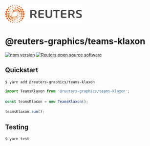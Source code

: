 ![](badge.svg)

# @reuters-graphics/teams-klaxon

[![npm version](https://badge.fury.io/js/%40reuters-graphics%2Fteams-klaxon.svg)](https://badge.fury.io/js/%40reuters-graphics%2Fteams-klaxon) [![Reuters open source software](https://badgen.net/badge/Reuters/open%20source/?color=ff8000)](https://github.com/reuters-graphics/)

## Quickstart

```
$ yarn add @reuters-graphics/teams-klaxon
```

```javascript
import TeamsKlaxon from '@reuters-graphics/teams-klaxon';

const teamsKlaxon = new TeamsKlaxon();

teamsKlaxon.run();
```


## Testing

```
$ yarn test
```
